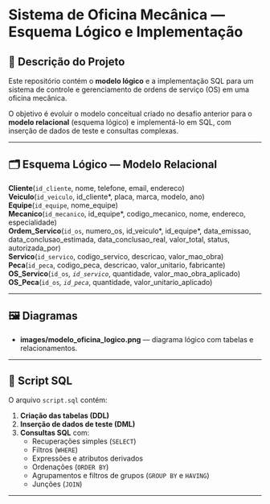 # Sistema de Oficina Mecânica — Esquema Lógico e Implementação

## 📌 Descrição do Projeto
Este repositório contém o **modelo lógico** e a implementação SQL para um sistema de controle e gerenciamento de ordens de serviço (OS) em uma oficina mecânica.

O objetivo é evoluir o modelo conceitual criado no desafio anterior para o **modelo relacional** (esquema lógico) e implementá-lo em SQL, com inserção de dados de teste e consultas complexas.

---

## 🗂 Esquema Lógico — Modelo Relacional

**Cliente**(`id_cliente`, nome, telefone, email, endereco)  
**Veiculo**(`id_veiculo`, id_cliente*, placa, marca, modelo, ano)  
**Equipe**(`id_equipe`, nome_equipe)  
**Mecanico**(`id_mecanico`, id_equipe*, codigo_mecanico, nome, endereco, especialidade)  
**Ordem_Servico**(`id_os`, numero_os, id_veiculo*, id_equipe*, data_emissao, data_conclusao_estimada, data_conclusao_real, valor_total, status, autorizada_por)  
**Servico**(`id_servico`, codigo_servico, descricao, valor_mao_obra)  
**Peca**(`id_peca`, codigo_peca, descricao, valor_unitario, fabricante)  
**OS_Servico**(`id_os`*, `id_servico`*, quantidade, valor_mao_obra_aplicado)  
**OS_Peca**(`id_os`*, `id_peca`*, quantidade, valor_unitario_aplicado)  

---

## 🖼 Diagramas
- **images/modelo_oficina_logico.png** — diagrama lógico com tabelas e relacionamentos.

---

## 📜 Script SQL
O arquivo `script.sql` contém:
1. **Criação das tabelas (DDL)**  
2. **Inserção de dados de teste (DML)**  
3. **Consultas SQL** com:
   - Recuperações simples (`SELECT`)  
   - Filtros (`WHERE`)  
   - Expressões e atributos derivados  
   - Ordenações (`ORDER BY`)  
   - Agrupamentos e filtros de grupos (`GROUP BY` e `HAVING`)  
   - Junções (`JOIN`)  

---

